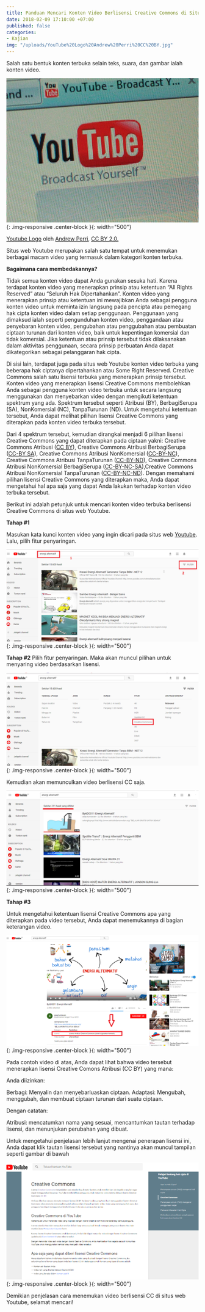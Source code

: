 ```yaml
---
title: Panduan Mencari Konten Video Berlisensi Creative Commons di Situs Web Youtube
date: 2018-02-09 17:10:00 +07:00
published: false
categories:
- Kajian
img: "/uploads/YouTube%20Logo%20Andrew%20Perri%20CC%20BY.jpg"
---
```


Salah satu bentuk konten terbuka selain teks, suara, dan gambar ialah konten video. 

![YouTube Logo Andrew Perri CC BY.jpg](/uploads/YouTube%20Logo%20Andrew%20Perri%20CC%20BY.jpg){: .img-responsive .center-block }{: width="500"}

[Youtube Logo](http://www.flickr.com/photos/cheesepuff/2406468228/in/photolist-4EDMaw-s7SFvu-dgDoTf-55gLyD-77TAQR-fmKE92-SWGxG8-6onadg-9itmQR-VTFGxQ-aTG8xX-7hbQMM-6PHmG9-7xht8k-bpkUfh-65nLCL-5ND1Lt-4zxoW6-5YPoCv-WRXiWN-7tMy7s-dC62ZR-7jJ8md-ejyQvD-cgE7ZE-5JAJdo-7jp42k-77NFJ2-9i2bCo-SftTDp-6B53Ja-94FeT8-2BPCeY-9Kz3Td-35PfXQ-6tRjru-3KLuR7-9GnLW7-4qyHTV-5HcZ9E-azTtkT-5JJLuN-77WXud-dofZVD-a2mBLG-8bjTQB-XpQzMX-nxUoke-dLgpAR-6NVeA7) oleh [Andrew Perri](http://www.flickr.com/photos/cheesepuff/), [CC BY 2.0.](http://creativecommons.org/licenses/by/2.0/)

Situs web Youtube merupakan salah satu tempat untuk menemukan berbagai macam video yang termasuk dalam kategori konten terbuka.

**Bagaimana cara membedakannya?**

Tidak semua konten video dapat Anda gunakan sesuka hati. Karena terdapat konten video  yang menerapkan prinsip atau ketentuan “All Rights Reserved” atau “Seluruh Hak Dipertahankan”. Konten video  yang menerapkan prinsip atau ketentuan ini mewajibkan Anda sebagai pengguna konten video untuk meminta izin langsung pada pencipta atau pemegang hak cipta konten video dalam setiap penggunaan. Penggunaan yang dimaksud ialah seperti pengunduhan konten video, penggandaan atau penyebaran konten video, pengubahan atau penggubahan atau pembuatan ciptaan turunan dari konten video, baik untuk kepentingan komersial dan tidak komersial. Jika ketentuan atau prinsip tersebut tidak dilaksanakan dalam aktivitas penggunaan, secara prinsip perbuatan Anda dapat dikategorikan sebagai pelanggaran hak cipta.

Di sisi lain, terdapat juga pada situs web Youtube konten video terbuka yang beberapa hak ciptanya dipertahankan atau Some Right Reserved. Creative Commons salah satu lisensi terbuka yang menerapkan prinsip tersebut. Konten video yang menerapkan lisensi Creative Commons membolehkan Anda sebagai pengguna konten video terbuka untuk secara langsung menggunakan dan menyebarkan video dengan mengikuti ketentuan spektrum yang ada. Spektrum tersebut seperti Atribusi (BY), BerbagiSerupa (SA), NonKomersial (NC), TanpaTurunan (ND). Untuk mengetahui ketentuan tersebut, Anda dapat melihat pilihan lisensi Creative Commons yang diterapkan pada konten video terbuka tersebut. 

Dari 4 spektrum tersebut, kemudian dirangkai menjadi 6 pilihan lisensi Creative Commons yang dapat diterapkan pada ciptaan yakni: Creative Commons Atribusi ([CC BY](http://creativecommons.org/licenses/by/4.0/deed.id)), Creative Commons Atribusi BerbagiSerupa ([CC-BY SA](http://creativecommons.org/licenses/by-sa/4.0/deed.id)),  Creative Commons Atribusi NonKomersial ([CC-BY-NC](http://creativecommons.org/licenses/by-nc/4.0/deed.id)), Creative Commons Atribusi TanpaTurunan ([CC-BY-ND](http://creativecommons.org/licenses/by-nd/4.0/deed.id)), Creative Commons Atribusi NonKomersial BerbagiSerupa ([CC-BY-NC-SA](http://creativecommons.org/licenses/by-nc-sa/4.0/deed.id)),Creative Commons Atribusi NonKomersial TanpaTurunan ([CC-BY-NC-ND](http://creativecommons.org/licenses/by-nc-nd/4.0/deed.id)). Dengan memahami pilihan lisensi Creative Commons yang diterapkan maka, Anda dapat mengetahui hal apa saja yang dapat Anda lakukan terhadap konten video terbuka tersebut. 

Berikut ini adalah petunjuk untuk mencari konten video terbuka berlisensi Creative Commons di situs web Youtube.

**Tahap #1**

Masukan kata kunci konten video yang ingin dicari  pada  situs web [Youtube](http:///www.youtube.com). Lalu, pilih fitur penyaringan.

![1.png](/uploads/1.png){: .img-responsive .center-block }{: width="500"}

**Tahap #2**
Pilih fitur penyaringan. Maka akan muncul pilihan untuk menyaring video berdasarkan lisensi.  

![2.png](/uploads/2.png){: .img-responsive .center-block }{: width="500"}

Kemudian akan memunculkan video berlisensi CC saja.

![3.png](/uploads/3.png){: .img-responsive .center-block }{: width="500"}

**Tahap #3**

Untuk mengetahui ketentuan lisensi Creative Commons apa yang diterapkan pada video tersebut, Anda dapat menemukannya di bagian keterangan video. 

![4.png](/uploads/4.png){: .img-responsive .center-block }{: width="500"}

Pada contoh video di atas, Anda dapat lihat bahwa video tersebut menerapkan lisensi Creative Comons Atribusi (CC BY) yang mana: 

Anda diizinkan:

Berbagi: Menyalin dan menyebarluaskan ciptaan.
Adaptasi: Mengubah, menggubah, dan membuat ciptaan turunan dari suatu ciptaan.

Dengan catatan:

Atribusi: mencatumkan nama yang sesuai, mencantumkan tautan terhadap lisensi, dan menunjukan perubahan yang dibuat.

Untuk mengetahui penjelasan lebih lanjut mengenai penerapan lisensi ini, Anda dapat klik tautan lisensi tersebut yang nantinya akan muncul tampilan seperti gambar di bawah

![5.png](/uploads/5.png){: .img-responsive .center-block }{: width="500"}

Demikian penjelasan cara menemukan video berlisensi CC di situs web Youtube, selamat mencari!
